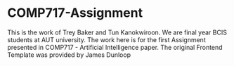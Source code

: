 # COMP717-Assignment
This is the work of Trey Baker and Tun Kanokwiroon. We are final year BCIS students at AUT university. The work here is for the first Assignment presented in COMP717 - Artificial Intelligence paper. The original Frontend Template was provided by James Dunloop 
